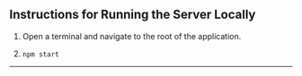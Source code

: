 ## Instructions for Running the Server Locally

1. Open a terminal and navigate to the root of the application.

2. `npm start`

________________________________________________________________________________________________________________


